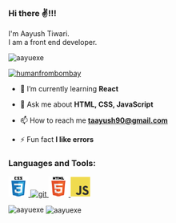 ### Hi there ✌️!!!
I'm Aayush Tiwari. <br>
I am a front end developer.

<p align="left"> <img src="https://komarev.com/ghpvc/?username=aayuexe&label=Profile%20views&color=0e75b6&style=flat" alt="aayuexe" /> </p>

<p align="left"> <a href="https://twitter.com/humanfrombombay" target="blank"><img src="https://img.shields.io/twitter/follow/humanfrombombay?logo=twitter&style=for-the-badge" alt="humanfrombombay" /></a> </p>

- 🌱 I’m currently learning **React**

- 💬 Ask me about **HTML, CSS, JavaScript**

- 📫 How to reach me **taayush90@gmail.com**

- ⚡ Fun fact **I like errors**


<h3 align="left">Languages and Tools:</h3>
<p align="left"> <a href="https://www.w3schools.com/css/" target="_blank"> <img src="https://raw.githubusercontent.com/devicons/devicon/master/icons/css3/css3-original-wordmark.svg" alt="css3" width="40" height="40"/> </a> <a href="https://git-scm.com/" target="_blank"> <img src="https://www.vectorlogo.zone/logos/git-scm/git-scm-icon.svg" alt="git" width="40" height="40"/> </a> <a href="https://www.w3.org/html/" target="_blank"> <img src="https://raw.githubusercontent.com/devicons/devicon/master/icons/html5/html5-original-wordmark.svg" alt="html5" width="40" height="40"/> </a> <a href="https://developer.mozilla.org/en-US/docs/Web/JavaScript" target="_blank"> <img src="https://raw.githubusercontent.com/devicons/devicon/master/icons/javascript/javascript-original.svg" alt="javascript" width="40" height="40"/> </a> </p>

<p><img align="left" src="https://github-readme-stats.vercel.app/api/top-langs?username=aayuexe&show_icons=true&locale=en&layout=compact" alt="aayuexe" /></p>

<p>&nbsp;<img align="center" src="https://github-readme-stats.vercel.app/api?username=aayuexe&show_icons=true&locale=en" alt="aayuexe" /></p>


<!---
aayuexe/aayuexe is a ✨ special ✨ repository because its `README.md` (this file) appears on your GitHub profile.
You can click the Preview link to take a look at your changes.
--->
